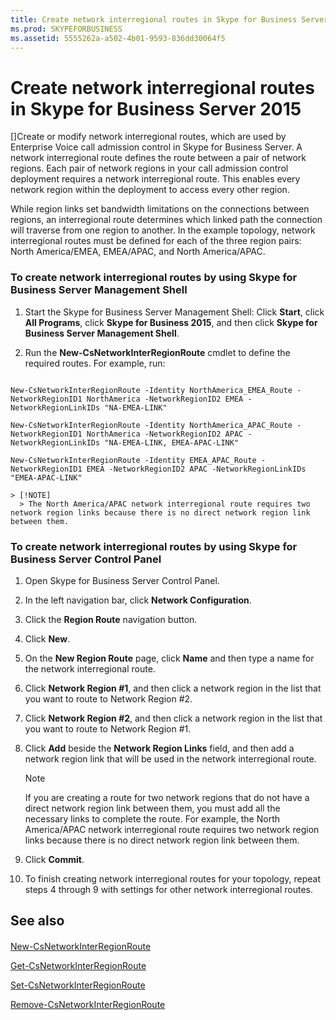```yaml
---
title: Create network interregional routes in Skype for Business Server 2015
ms.prod: SKYPEFORBUSINESS
ms.assetid: 5555262a-a502-4b01-9593-836dd30064f5
---
```



# Create network interregional routes in Skype for Business Server 2015
[]Create or modify network interregional routes, which are used by Enterprise Voice call admission control in Skype for Business Server. 
A network interregional route defines the route between a pair of network regions. Each pair of network regions in your call admission control deployment requires a network interregional route. This enables every network region within the deployment to access every other region.
  
    
    

While region links set bandwidth limitations on the connections between regions, an interregional route determines which linked path the connection will traverse from one region to another.
In the example topology, network interregional routes must be defined for each of the three region pairs: North America/EMEA, EMEA/APAC, and North America/APAC. 
  
    
    


### To create network interregional routes by using Skype for Business Server Management Shell


1. Start the Skype for Business Server Management Shell: Click **Start**, click **All Programs**, click **Skype for Business 2015**, and then click **Skype for Business Server Management Shell**.
    
  
2. Run the **New-CsNetworkInterRegionRoute** cmdlet to define the required routes. For example, run:
    
  ```
  
New-CsNetworkInterRegionRoute -Identity NorthAmerica_EMEA_Route -NetworkRegionID1 NorthAmerica -NetworkRegionID2 EMEA -NetworkRegionLinkIDs "NA-EMEA-LINK"
  ```


  ```
  New-CsNetworkInterRegionRoute -Identity NorthAmerica_APAC_Route -NetworkRegionID1 NorthAmerica -NetworkRegionID2 APAC -NetworkRegionLinkIDs "NA-EMEA-LINK, EMEA-APAC-LINK"
  ```


  ```
  New-CsNetworkInterRegionRoute -Identity EMEA_APAC_Route -NetworkRegionID1 EMEA -NetworkRegionID2 APAC -NetworkRegionLinkIDs "EMEA-APAC-LINK"
  ```


    > [!NOTE]
      > The North America/APAC network interregional route requires two network region links because there is no direct network region link between them. 

### To create network interregional routes by using Skype for Business Server Control Panel


1. Open Skype for Business Server Control Panel.
    
  
2. In the left navigation bar, click **Network Configuration**.
    
  
3. Click the **Region Route** navigation button.
    
  
4. Click **New**.
    
  
5. On the **New Region Route** page, click **Name** and then type a name for the network interregional route.
    
  
6. Click **Network Region #1**, and then click a network region in the list that you want to route to Network Region #2.
    
  
7. Click **Network Region #2**, and then click a network region in the list that you want to route to Network Region #1.
    
  
8. Click **Add** beside the **Network Region Links** field, and then add a network region link that will be used in the network interregional route.
    
    > [!NOTE]
      > If you are creating a route for two network regions that do not have a direct network region link between them, you must add all the necessary links to complete the route. For example, the North America/APAC network interregional route requires two network region links because there is no direct network region link between them. 
9. Click **Commit**.
    
  
10. To finish creating network interregional routes for your topology, repeat steps 4 through 9 with settings for other network interregional routes.
    
  

## See also


#### 


  
    
    
 [New-CsNetworkInterRegionRoute](new-csnetworkinterregionroute.md)
  
    
    
 [Get-CsNetworkInterRegionRoute](get-csnetworkinterregionroute.md)
  
    
    
 [Set-CsNetworkInterRegionRoute](set-csnetworkinterregionroute.md)
  
    
    
 [Remove-CsNetworkInterRegionRoute](remove-csnetworkinterregionroute.md)
